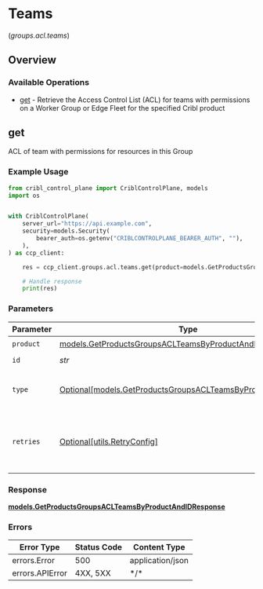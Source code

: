 # Teams
(*groups.acl.teams*)

## Overview

### Available Operations

* [get](#get) - Retrieve the Access Control List (ACL) for teams with permissions on a Worker Group or Edge Fleet for the specified Cribl product

## get

ACL of team with permissions for resources in this Group

### Example Usage

```python
from cribl_control_plane import CriblControlPlane, models
import os


with CriblControlPlane(
    server_url="https://api.example.com",
    security=models.Security(
        bearer_auth=os.getenv("CRIBLCONTROLPLANE_BEARER_AUTH", ""),
    ),
) as ccp_client:

    res = ccp_client.groups.acl.teams.get(product=models.GetProductsGroupsACLTeamsByProductAndIDProduct.STREAM, id="<id>", type_=models.GetProductsGroupsACLTeamsByProductAndIDType.DATASETS)

    # Handle response
    print(res)

```

### Parameters

| Parameter                                                                                                                   | Type                                                                                                                        | Required                                                                                                                    | Description                                                                                                                 |
| --------------------------------------------------------------------------------------------------------------------------- | --------------------------------------------------------------------------------------------------------------------------- | --------------------------------------------------------------------------------------------------------------------------- | --------------------------------------------------------------------------------------------------------------------------- |
| `product`                                                                                                                   | [models.GetProductsGroupsACLTeamsByProductAndIDProduct](../../models/getproductsgroupsaclteamsbyproductandidproduct.md)     | :heavy_check_mark:                                                                                                          | Cribl Product                                                                                                               |
| `id`                                                                                                                        | *str*                                                                                                                       | :heavy_check_mark:                                                                                                          | Group ID                                                                                                                    |
| `type`                                                                                                                      | [Optional[models.GetProductsGroupsACLTeamsByProductAndIDType]](../../models/getproductsgroupsaclteamsbyproductandidtype.md) | :heavy_minus_sign:                                                                                                          | resource type by which to filter access levels                                                                              |
| `retries`                                                                                                                   | [Optional[utils.RetryConfig]](../../models/utils/retryconfig.md)                                                            | :heavy_minus_sign:                                                                                                          | Configuration to override the default retry behavior of the client.                                                         |

### Response

**[models.GetProductsGroupsACLTeamsByProductAndIDResponse](../../models/getproductsgroupsaclteamsbyproductandidresponse.md)**

### Errors

| Error Type       | Status Code      | Content Type     |
| ---------------- | ---------------- | ---------------- |
| errors.Error     | 500              | application/json |
| errors.APIError  | 4XX, 5XX         | \*/\*            |